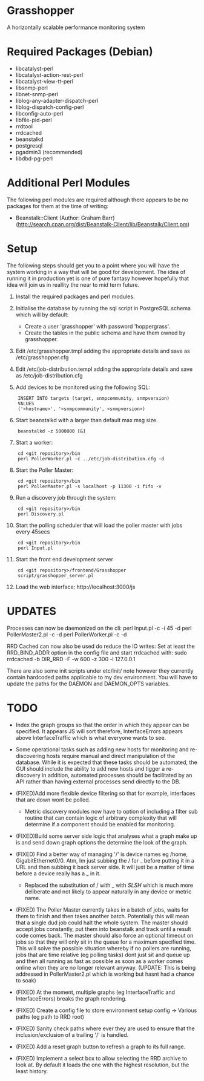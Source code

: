 Grasshopper
===========

A horizontally scalable performance monitoring system


Required Packages (Debian)
==========================

 - libcatalyst-perl
 - libcatalyst-action-rest-perl
 - libcatalyst-view-tt-perl
 - libsnmp-perl
 - libnet-snmp-perl
 - liblog-any-adapter-dispatch-perl
 - liblog-dispatch-config-perl
 - libconfig-auto-perl
 - libfile-pid-perl
 - rrdtool
 - rrdcached
 - beanstalkd
 - postgresql
 - pgadmin3 (recommended)
 - libdbd-pg-perl


Additional Perl Modules
=======================

The following perl modules are required although there appears to be no
packages for them at the time of writing:

 - Beanstalk::Client (Author: Graham Barr) 
   (http://search.cpan.org/dist/Beanstalk-Client/lib/Beanstalk/Client.pm)
   

Setup
=====

The following steps should get you to a point where you will have the 
system working in a way that will be good for development.  The idea of
running it in production yet is one of pure fantasy however hopefully
that idea will join us in reallity the near to mid term future.

 1. Install the required packages and perl modules.
 
 2. Initialise the database by running the sql script in 
    PostgreSQL.schema which will by default:
     - Create a user 'grasshopper' with password 'hoppergrass'.
     - Create the tables in the public schema and have them owned by
       grasshopper.
       
 3. Edit <git repository>/etc/grasshopper.tmpl adding the appropriate
    details and save as <git repository>/etc/grasshopper.cfg
    
 4. Edit <git repository>/etc/job-distribution.templ adding the
    appropriate details and save as 
    <git repository>/etc/job-distribution.cfg

 5. Add devices to be monitored using the following SQL:
```
    INSERT INTO targets (target, snmpcommunity, snmpversion)
    VALUES
    ('<hostname>', '<snmpcommunity', <snmpversion>)
```

 6. Start beanstalkd with a larger than default max msg size.
```
    beanstalkd -z 5000000 [&]
```

 7. Start a worker:
```
    cd <git repository>/bin
    perl PollerWorker.pl -c ../etc/job-distribution.cfg -d
```

 8. Start the Poller Master:
```
    cd <git repository>/bin
    perl PollerMaster.pl -s localhost -p 11300 -i fifo -v
```

 9. Run a discovery job through the system:
```
    cd <git repository>/bin
    perl Discovery.pl
```

 10. Start the polling scheduler that will load the poller master with
    jobs every 45secs
```
    cd <git repository>/bin
    perl Input.pl
```

 11. Start the front end development server
```
    cd <git repository>/frontend/Grasshopper
    script/grasshopper_server.pl
```
    
 12. Load the web interface:
    http://localhost:3000/js
    
UPDATES
=======

Processes can now be daemonized on the cli:
perl Input.pl -c <full path to cfg> -i 45 -d
perl PollerMaster2.pl -c <full path to cfg> -d
perl PollerWorker.pl -c <full path to cfg> -d

RRD Cached can now also be used do reduce the IO writes:
Set at least the RRD_BIND_ADDR option in the config file and start
rrdcached with: 
sudo rrdcached -b DIR_RRD -F -w 600 -z 300 -l 127.0.0.1

There are also some init scripts under etc/init/ note however they
currently contain hardcoded paths applicable to my dev environment. You
will have to update the paths for the DAEMON and DAEMON_OPTS variables.

TODO
====

 - Index the graph groups so that the order in which they appear can be
   specified.  It appears JS will sort therefore, InterfaceErrors
   appears above InterfaceTraffic which is what everyone wants to see.
 - Some operational tasks such as adding new hosts for monitoring and
   re-discovering hosts require manual and direct manipulation of the
   database.  While it is expected that these tasks should be automated,
   the GUI should include the ability to add new hosts and tigger a 
   re-discovery in addition, automated processes should be facilitated 
   by an API rather than having external processes send directly to the
   DB.


 - (FIXED)Add more flexible device filtering so that for example, 
   interfaces that are down wont be polled. 
     - Metric discovery modules now have to option of including a filter
       sub routine that can contain logic of arbitrary complexity that
       will determine if a component should be enabled for monitoring.
 - (FIXED)Build some server side logic that analyses what a graph make 
   up is and send down graph options the determine the look of the graph.
 - (FIXED) Find a better way of managing '/' is device names eg /home,
   GigabitEthernet0/0.  Atm, Im just subbing the / for _ before putting 
   it in a URL and then subbing it back server side.  It will just be a
   matter of time before a device really has a _ in it.
     - Replaced the substitution of / with _ with _SLSH_ which is much
       more deliberate and not likely to appear naturally in any device
       or metric name.
 - (FIXED) The Poller Master currently takes in a batch of jobs, waits
   for them to finish and then takes another batch.  Potentially this 
   will mean that a single dud job could halt the whole system.  The 
   master should accept jobs constantly, put them into beanstalk and 
   track until a result code comes back.  The master should also force 
   an optional timeout on jobs so that they will only sit in the queue 
   for a maximum specified time.  This will solve the possible situation 
   whereby if no pollers are running, jobs that are time relative (eg 
   polling tasks) dont just sit and queue up and then all running as 
   fast as possible as soon as a worker comes online when they are no 
   longer relevant anyway.
   (UPDATE: This is being addressed in PollerMaster2.pl which is working
   but hasnt had a chance to soak)
 - (FIXED) At the moment, multiple graphs (eg InterfaceTraffic and
   InterfaceErrors) breaks the graph rendering.
 - (FIXED) Create a config file to store environment setup config
   -> Various paths (eg path to RRD root)
 - (FIXED) Sanity check paths where ever they are used to ensure that the
   inclusion/exclusion of a trailing '/' is handled.
 - (FIXED) Add a reset graph button to refresh a graph to its full range.
 - (FIXED) Implement a select box to allow selecting the RRD archive to look at.
   By default it loads the one with the highest resolution, but the
   least history.
